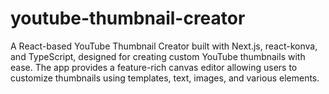 # youtube-thumbnail-creator
A React-based YouTube Thumbnail Creator built with Next.js, react-konva, and TypeScript, designed for creating custom YouTube thumbnails with ease. The app provides a feature-rich canvas editor allowing users to customize thumbnails using templates, text, images, and various elements.
